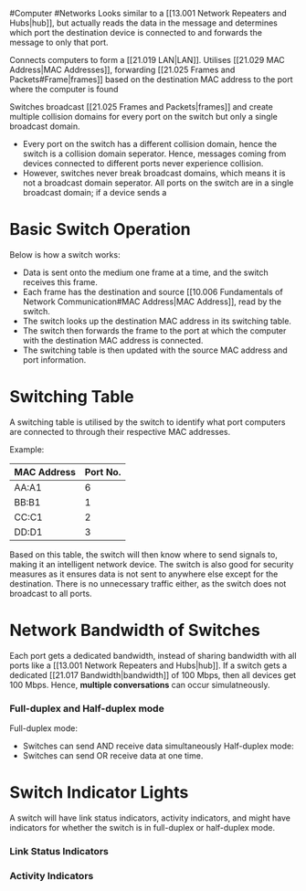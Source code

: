 #Computer #Networks 
Looks similar to a [[13.001 Network Repeaters and Hubs|hub]], but actually reads the data in the message and determines which port the destination device is connected to and forwards the message to only that port.

Connects computers to form a [[21.019 LAN|LAN]].
Utilises [[21.029 MAC Address|MAC Addresses]], forwarding [[21.025 Frames and Packets#Frame|frames]] based on the destination MAC address to the port where the computer is found

Switches broadcast [[21.025 Frames and Packets|frames]] and create multiple collision domains for every port on the switch but only a single broadcast domain.
- Every port on the switch has a different collision domain, hence the switch is a collision domain seperator. Hence, messages coming from devices connected to different ports never experience collision.
- However, switches never break broadcast domains, which means it is not a broadcast domain seperator. All ports on the switch are in a single broadcast domain; if a device sends a
# Basic Switch Operation
Below is how a switch works:
- Data is sent onto the medium one frame at a time, and the switch receives this frame.
- Each frame has the destination and source [[10.006 Fundamentals of Network Communication#MAC Address|MAC Address]], read by the switch.
- The switch looks up the destination MAC address in its switching table.
- The switch then forwards the frame to the port at which the computer with the destination MAC address is connected.
- The switching table is then updated with the source MAC address and port information.

# Switching Table
A switching table is utilised by the switch to identify what port computers are connected to through their respective MAC addresses.

Example:

| MAC Address | Port No. |
| ----------- | -------- |
| AA:A1       | 6        |
| BB:B1       | 1        |
| CC:C1       | 2        |
| DD:D1       | 3        |
Based on this table, the switch will then know where to send signals to, making it an intelligent network device.
The switch is also good for security measures as it ensures data is not sent to anywhere else except for the destination.
There is no unnecessary traffic either, as the switch does not broadcast to all ports.

# Network Bandwidth of Switches
Each port gets a dedicated bandwidth, instead of sharing bandwidth with all ports like a [[13.001 Network Repeaters and Hubs|hub]].
If a switch gets a dedicated [[21.017 Bandwidth|bandwidth]] of 100 Mbps, then all devices get 100 Mbps.
Hence, **multiple conversations** can occur simulatneously.

### Full-duplex and Half-duplex mode
Full-duplex mode:
- Switches can send AND receive data simultaneously
Half-duplex mode:
- Switches can send OR receive data at one time.

# Switch Indicator Lights
A switch will have link status indicators, activity indicators, and might have indicators for whether the switch is in full-duplex or half-duplex mode.

### Link Status Indicators

### Activity Indicators